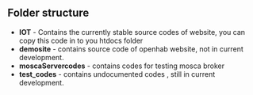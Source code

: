 ## Folder structure
* **IOT** - Contains the currently stable source codes of website, you can copy this code in to you htdocs folder
* **demosite** - contains source code of openhab website, not in current development.
* **moscaServercodes** - contains codes for testing mosca broker
* **test_codes** -  contains undocumented codes , still in current development.
